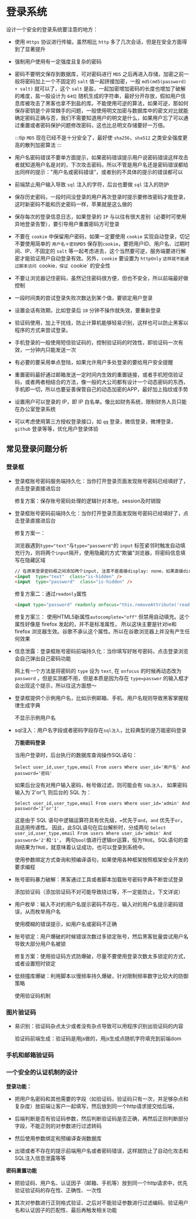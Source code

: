 # 登录系统

设计一个安全的登录系统要注意的地方：

- 使用 `Https` 协议进行传输，虽然相比 `http` 多了几次会话，但是在安全方面得到了显著提升

- 强制用户使用有一定强度且复杂的密码

- 密码不要明文保存到数据库，可对密码进行 `MD5` 之后再进入存储，加密之前一般将密码加上一个不固定的 `salt` 值一起拼接加密，一般 `md5(md5(password) + salt)` 就可以了，这个 `salt` 是盐，一起加密增加密码的长度也增加了破解的难度，盐一般设计为 `64位` 随机生成的字符串，最好分开存放，假如用户信息库被攻击了黑客也拿不到盐的库。不能使用可逆的算法，如果可逆，那如何保存密钥是个非常棘手的问题，一般使用明文加密与数据库中的密文对比就能确定密码正确与否，我们不需要知道用户的明文是什么，如果用户忘了可以通过重置或者密码保护问题修改密码，这也比总明文存储要好一万倍。

  :::tip
  `MD5` 现在已经不是十分安全了，最好使 `sha256`，`sha512` 之类安全强度更高的散列加密算法
  :::

- 用户名密码错误不要单方面提示，如果密码错误提示用户说密码错误这样攻击者就知道用户名是对的，下次攻击密码，所以不管是用户名还是密码错误都给出同样的提示："用户名或密码错误"，或者别的不具体的提示的错误都可以

- 前端禁止用户输入导致 `sql` 注入的字符，后台也要做 `sql` 注入的防护

- 保存历史密码，一段时间没登录的用户再次登录时提示要修改密码才能登录，这时新密码不能和历史密码一样，苹果就是这么做的

- 保存每次的登录信息日志，如果登录的 `IP` 与以往有很大差别（必要时可使用异地登录告警），要引导用户重置密码方可登录

- 不要在 `cookie` 中保留用户密码，如果一定要使用 `cookie` 实现自动登录，切记不要使用简单的 `用户名＋密码MD5` 保存到`cookie`，要把用户ID、用户名、过期时间、IP、不固定的 `salt` 等一起考虑进去，这个当然要可逆，服务端要进行解密才能验证用户自动登录有效。另外，`cookie` 要设置为 `httpOnly` `这样就不能通过脚本访问 `cookie`，保证 `cookie` 的安全性

- 不要让浏览器记住密码，虽然记住密码很方便，但也不安全，所以前端最好做控制

- 一段时间类的尝试登录失败次数达到某个值，要锁定用户登录

- 设置会话有效期，比如登录后 `10` 分钟不操作就失效，要重新登录

- 验证码使用，加上干扰线，防止计算机能够轻易识别，这样也可以防止黑客以程序的方式来尝试登录。

- 手机登录的一般使用短信验证码的，控制验证码的时效性，即验证码一次有效，一分钟内只能发送一次

- 有必要的要采用单点登陆，如果允许用户多处登录的要给用户安全提醒

- 重置密码最好通过邮箱发送一定时间内生效的重置链接，或者手机短信验证码，或者两者相结合的方法，像一般的大公司都有设计一个动态密码的东西，手机即一切，所以也要妥善保管自己的动态加密的APP，最好加上指纹或手势

- 设置用户可以登录的 IP，即 IP 白名单。像比如财务系统，限制财务人员只能在办公室登录系统

- 可以考虑使用第三方授权登录接口，如 `qq` 登录，微信登录，微博登录，`github` 登录等等，优化用户登录体验

## 常见登录问题分析

### 登录框

-  登录框账号密码服务端持久化：当你打开登录页面发现账号密码已经填好了，点击登录直接进后台
   
   修复方案：保存账号密码处理的逻辑针对本地，session及时销毁
   
-  登录框账号密码前端持久化：当你打开登录页面发现账号密码已经填好了，点击登录直接进后台
   
   修复方案一：
   
   浏览器遇到`type="text"`与`type="password"`的 `input` 标签紧邻时触发自动填充行为，则将两个`input`隔开，使用隐藏的方式“欺骗”浏览器，将密码信息填写在隐藏区域
   
   ```html
   // 在原来登录密码框之间添加两个input, 注意不是直接display: none，如果直接display: none，有些浏览器则不生效，
   <input  type="text"  class="is-hidden" />
   <input  type="password"  class="is-hidden" />
   ```
   
   修复方案二：通过`readonly`属性
   
   ```html
   <input type="password" readonly onfocus="this.removeAttribute('readonly');"/>
   ```
   
   修复方案三： 使用HTML5新属性`autocomplete="off"` 但禁用自动填充。这个属性好像是 firefox 发起的，并不是标准属性，
   所以这块主要是针对ie和 firefox 浏览器生效。谷歌不承认这个属性。所以在谷歌浏览器上并没有产生任何效果
   
-  信息泄露：登录框账号密码前端持久化：当你填写好账号密码，点击登录浏览会自己弹出自己密码功能

   网上有一个方法是将密码的 `type` 设为 `text`, 在 `onfocus` 的时候再动态改为`password` ，但是实测都不用，但是本质是因为存在 `type=passwor` 的输入框才会出现这个提示，所以往这方面想～
  
- 登录框提供个示例用户名，比如示例邮箱、手机、用户名规则导致黑客掌握规律生成字典

  不显示示例用户名
  
- sql注入：用户名字段或者密码字段存在`sql注入`，比较典型的是万能密码登录

  **万能密码登录**
  
  当用户登录时，后台执行的数据库查询操作SQL语句：
  
  `Select user_id,user_type,email From users Where user_id='用户名' And password='密码'`
  
  如果后台没有对用户输入密码，帐号做过滤，则可能会有 `SQL注入`， 如果密码输入为`2'or'1, 则后台的 SQL 为：
  
  `Select user_id,user_type,email From users Where user_id='admin' And password='2'or'1'`
  
  这是由于 SQL 语句中逻辑运算符具有优先级，`=`优先于`and`，`and` 优先于`or`，且适用传递性。
  因此，此SQL语句在后台解析时，分成两句 `Select user_id,user_type,email From users Where user_id='admin' And password='2'`和`'1'`，
  两句`bool`值进行逻辑or运算，恒为`TRUE`。SQL语句的查询结果为`TRUE`，就意味着认证成功，也可以登录到系统中。
  
  使用参数绑定方式查询和预编译语句，如果使用各种框架按照框架安全开发的要求编程
  
- 账号密码暴力破解：黑客通过工具或者脚本加载账号密码字典不断尝试登录

  添加验证码（添加验证码不对可能导致绕过等，不一定能防止，下文详说）
  
- 用户枚举：输入不对的用户名提示密码不存在，输入对的用户名提示密码错误，从而枚举用户名
  
  使用模糊的错误提示，如用户名或密码不正确
  
- 账号锁定：用户爆破的时候错误次数过多锁定账号，然后黑客批量尝试用户名导致大部分用户名被锁

  修复方案：使用验证码方式防爆破，尽量不要使用登录次数太多锁定的方式，或者设置短时锁定
  
- 低频撞库爆破：利用脚本以慢频率持久爆破，针对限制频率数字比较大的防御策略
 
  使用验证码机制
   
### 图片验证码

- 易识别：验证码杂点太少或者没有杂点导致可以用程序识别出验证码的内容

  验证码前端生成：验证码是用js做的，用js生成点随机字符填充到前端dom
  
### 手机和邮箱验证码

### 一个安全的认证机制的设计

**登录功能：**

- 把用户名密码和其他需要的字段（如验证码，验证码只有一次，并足够杂点和复杂度）放前端让客户一起填写，然后放到同一个http请求提交给后端，

- 后端判断是否有验证码参数，然后判断验证码是否正确，再然后正则判断部分字段，不能正则的对参数进行过滤转码

- 然后使用参数绑定和预编译查询数据库

- 出错或者不存在的提示前端用户名或者密码错误，这样就防止了自动化攻击和SQL注入信息泄露等等

**密码重置功能**

- 把验证码、用户名、认证因子（邮箱、手机等）放到同一个http请求中，优先验证验证码的存在性、正确性、一次性

- 其次对参数进行正则格式验证、之后对不能验证参数进行过滤编码、验证用户名和认证因子的匹配性、最后再触发相关功能
 

> [](https://www.freebuf.com/articles/web/217052.html)
>
